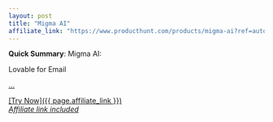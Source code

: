 ```yaml
---
layout: post
title: "Migma AI"
affiliate_link: "https://www.producthunt.com/products/migma-ai?ref=autoverse&utm_source=autoverse"
---
```


**Quick Summary**: Migma AI: <p>
            Lovable for Email 
          </p>
          <p>
            <a href="https://www.producthunt.com/products/migma-ai?utm_campaign=producthunt-atom-posts-feed&amp;utm_medium=rss-feed&amp;utm_source=producthunt-atom-posts-feed">...

[Try Now]({{ page.affiliate_link }})  
*Affiliate link included*
